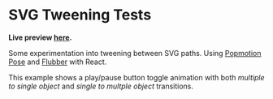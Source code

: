 # SVG Tweening Tests
**Live preview [here](https://liam-t.github.io/svg-tweening-tests/).**

Some experimentation into tweening between SVG paths.
Using [Popmotion Pose](https://github.com/popmotion/popmotion) and [Flubber](https://github.com/veltman/flubber) with React.

This example shows a play/pause button toggle animation with both *multiple to single object* and *single to multple object* transitions.
